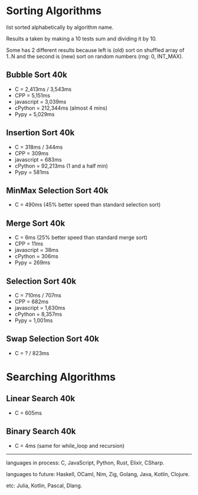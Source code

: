 # Sorting Algorithms

list sorted alphabetically by algorithm name.

Results a taken by making a 10 tests sum and dividing it by 10.

Some has 2 different results because left is (old) sort on shuffled array of 1..N
and the second is (new) sort on random numbers (rng: 0, INT_MAX).

## Bubble Sort 40k

- C = 2,413ms / 3,543ms
- CPP = 5,151ms
- javascript = 3,039ms
- cPython = 212,344ms (almost 4 mins)
- Pypy = 5,029ms

## Insertion Sort 40k

- C = 318ms / 344ms
- CPP = 309ms
- javascript = 683ms
- cPython = 92,213ms (1 and a half min)
- Pypy = 581ms

## MinMax Selection Sort 40k

- C = 490ms (45% better speed than standard selection sort)

## Merge Sort 40k

- C = 6ms (25% better speed than standard merge sort)
- CPP = 11ms
- javascript = 38ms
- cPython = 306ms
- Pypy = 269ms

## Selection Sort 40k

- C = 710ms / 707ms
- CPP = 682ms
- javascript = 1,630ms
- cPython = 8,357ms
- Pypy = 1,001ms

## Swap Selection Sort 40k

- C = ? / 823ms

# Searching Algorithms

## Linear Search 40k

- C = 605ms

## Binary Search 40k

- C = 4ms (same for while_loop and recursion)

--------------------------------------------------------------------------------

languages in process: C, JavaScript, Python, Rust, Elixir, CSharp.

languages to future: Haskell, OCaml, Nim, Zig, Golang, Java, Kotlin, Clojure.

etc: Julia, Kotlin, Pascal, Dlang.

